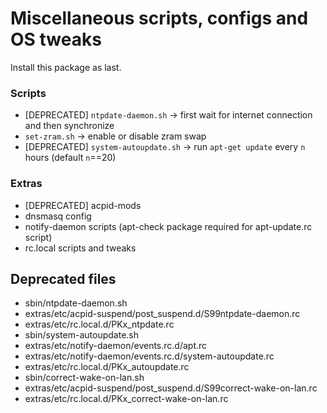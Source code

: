 # Miscellaneous scripts, configs and OS tweaks
Install this package as last.

### Scripts
* [DEPRECATED] `ntpdate-daemon.sh` -> first wait for internet connection and then synchronize
* `set-zram.sh` -> enable or disable zram swap
* [DEPRECATED] `system-autoupdate.sh` -> run `apt-get update` every `n` hours (default `n`==20)

### Extras
* [DEPRECATED] acpid-mods
* dnsmasq config
* notify-daemon scripts (apt-check package required for apt-update.rc script)
* rc.local scripts and tweaks

## Deprecated files
* sbin/ntpdate-daemon.sh
* extras/etc/acpid-suspend/post_suspend.d/S99ntpdate-daemon.rc
* extras/etc/rc.local.d/PKx_ntpdate.rc
* sbin/system-autoupdate.sh
* extras/etc/notify-daemon/events.rc.d/apt.rc
* extras/etc/notify-daemon/events.rc.d/system-autoupdate.rc
* extras/etc/rc.local.d/PKx_autoupdate.rc
* sbin/correct-wake-on-lan.sh
* extras/etc/acpid-suspend/post_suspend.d/S99correct-wake-on-lan.rc
* extras/etc/rc.local.d/PKx_correct-wake-on-lan.rc

